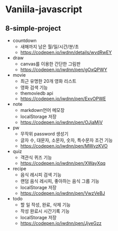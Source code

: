 # Vaniila-javascript
## 8-simple-project
- countdown
  - 새해까지 남은 월/일/시간/분/초
  - https://codepen.io/iwdnn/details/wvdRwEY
- draw
  - canvas를 이용한 간단한 그림판
  - https://codepen.io/iwdnn/pen/gOxQPWY
- movie
  - 최근 유명한 20개 영화 리스트
  - 영화 검색 기능
  - themoviedb api
  - https://codepen.io/iwdnn/pen/ExvOPWE
- note
  - markdown언어 메모장
  - localStorage 저장
  - https://codepen.io/iwdnn/pen/OJjaMjV
- pw
  - 무작위 password 생성기
  - 글자 수, 대문자, 소문자, 숫자, 특수문자 조건 기능
  - https://codepen.io/iwdnn/pen/MWvzKVO
- quiz
  - 객관식 퀴즈 기능
  - https://codepen.io/iwdnn/pen/XWayXqq
- recipe
  - 음식 레시피 검색 기능
  - 랜덤 음식 레시피, 좋아하는 음식 그룹 기능
  - localStorage 저장
  - https://codepen.io/iwdnn/pen/VwzVeBJ
- todo
  - 할 일 작성, 완료, 삭제 기능
  - 작성 완료시 시간기록 기능
  - localStorage 저장
  - https://codepen.io/iwdnn/pen/JjyeGzz